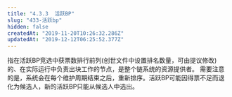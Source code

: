 ```yaml
---
title: "4.3.3  活跃BP"
slug: "433-活跃bp"
hidden: false
createdAt: "2019-11-20T10:26:32.286Z"
updatedAt: "2019-12-12T06:25:52.377Z"
---
```

指在活跃BP竞选中获票数排行前列(创世文件中设置排名数量，可由提议修改)的、在实际运行中负责出块工作的节点，是整个链系统的资源提供者。
需要注意的是，系统会在每个维护周期结束之后，重新排序。活跃BP可能因得票不足而退化为候选人，新的活跃BP只能从候选人中选出。